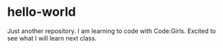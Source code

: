 # hello-world
Just another repository.
I am learning to code with Code:Girls. Excited to see what I will learn next class. 
